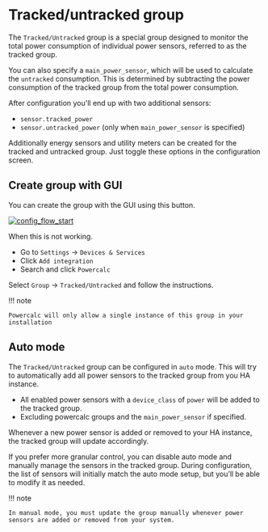 # Tracked/untracked group

The `Tracked/Untracked` group is a special group designed to monitor the total power consumption of individual power sensors, referred to as the tracked group.

You can also specify a `main_power_sensor`, which will be used to calculate the `untracked` consumption. This is determined by subtracting the power consumption of the tracked group from the total power consumption.

After configuration you'll end up with two additional sensors:

- `sensor.tracked_power`
- `sensor.untracked_power` (only when `main_power_sensor` is specified)

Additionally energy sensors and utility meters can be created for the tracked and untracked group.
Just toggle these options in the configuration screen.

## Create group with GUI

You can create the group with the GUI using this button.

[![config_flow_start](https://my.home-assistant.io/badges/config_flow_start.svg)](https://my.home-assistant.io/redirect/config_flow_start/?domain=powercalc)

When this is not working.

- Go to `Settings` -> `Devices & Services`
- Click `Add integration`
- Search and click `Powercalc`

Select `Group` -> `Tracked/Untracked` and follow the instructions.

!!! note

    Powercalc will only allow a single instance of this group in your installation

## Auto mode

The `Tracked/Untracked` group can be configured in `auto` mode.
This will try to automatically add all power sensors to the tracked group from you HA instance.
- All enabled power sensors with a `device_class` of `power` will be added to the tracked group.
- Excluding powercalc groups and the `main_power_sensor` if specified.

Whenever a new power sensor is added or removed to your HA instance, the tracked group will update accordingly.

If you prefer more granular control, you can disable auto mode and manually manage the sensors in the tracked group.
During configuration, the list of sensors will initially match the auto mode setup, but you’ll be able to modify it as needed.

!!! note

    In manual mode, you must update the group manually whenever power sensors are added or removed from your system.
